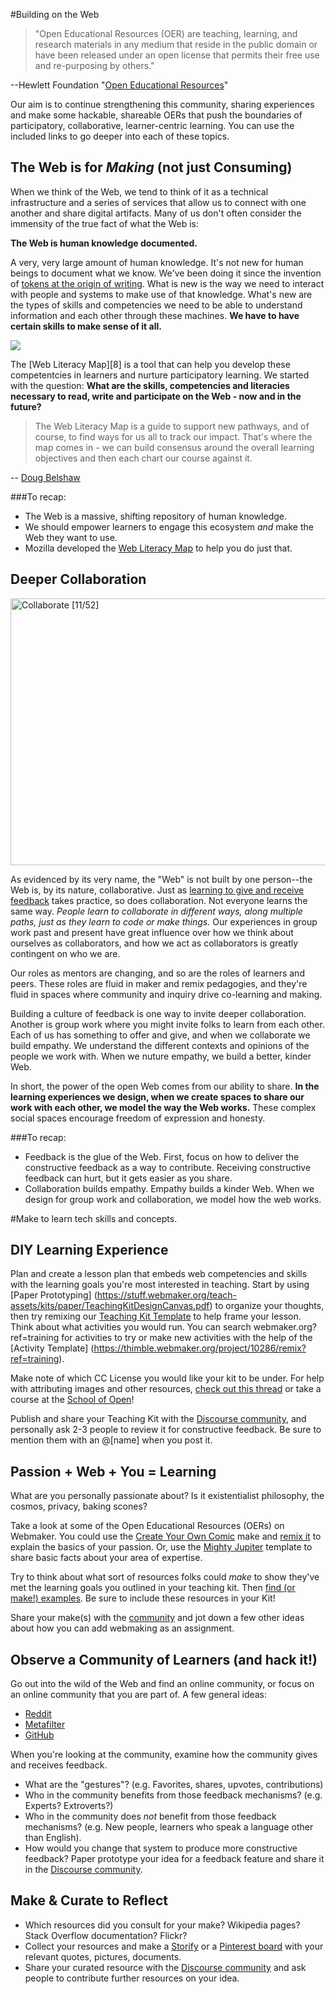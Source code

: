 #Building on the Web

> "Open Educational Resources (OER) are teaching, learning, and research materials in any medium that reside in the public domain or have been released under an open license that permits their free use and re-purposing by others."

--Hewlett Foundation "[Open Educational Resources](http://www.hewlett.org/programs/education/open-educational-resources)"

Our aim is to continue strengthening this community, sharing experiences and make some hackable, shareable OERs that push the boundaries of participatory, collaborative, learner-centric learning. You can use the included links to go deeper into each of these topics.

## The Web is for *Making* (not just Consuming)

When we think of the Web, we tend to think of it as a technical infrastructure and a series of services that allow us to connect with one another and share digital artifacts. Many of us don't often consider the immensity of the true fact of what the Web is:

**The Web is human knowledge documented.**

A very, very large amount of human knowledge. It's not new for human beings to document what we know. We've been doing it since the invention of [tokens at the origin of writing](http://en.wikipedia.org/wiki/History_of_writing_ancient_numbers#Clay_tokens). What is new is the way we need to interact with people and systems to make use of that knowledge. What's new are the types of skills and competencies we need to be able to understand information and each other through these machines. **We have to have certain skills to make sense of it all.**

<img src="https://wiki.mozilla.org/images/thumb/6/67/WebLiteracyMap-v1.1.png/640px-WebLiteracyMap-v1.1.png">

The [Web Literacy Map][8] is a tool that can help you develop these competentcies in learners and nurture participatory learning. We started with the question: **What are the skills, competencies and literacies necessary to read, write and participate on the Web - now and in the future?**

> The Web Literacy Map is a guide to support new pathways, and of course, to find ways for us all to track our impact. That's where the map comes in - we can build consensus around the overall learning objectives and then each chart our course against it.

-- [Doug Belshaw](http://twitter.com/dajbelshaw)

###To recap:

* The Web is a massive, shifting repository of human knowledge.
* We should empower learners to engage this ecosystem *and* make the Web they want to use.
* Mozilla developed the [Web Literacy Map](http://webmaker.org/literacy?ref=training) to help you do just that. 


## Deeper Collaboration

<a href="https://www.flickr.com/photos/brenderous/6278328485" title="Collaborate [11/52] by Brenderous, on Flickr"><img src="https://farm7.staticflickr.com/6226/6278328485_22a07a4803_z.jpg" width="640" height="427" alt="Collaborate [11/52]"></a>

As evidenced by its very name, the "Web" is not built by one person--the Web is, by its nature, collaborative. Just as [learning to give and receive feedback](../../exploring_pedagogies/en/feedback.md) takes practice, so does collaboration. Not everyone learns the same way. *People learn to collaborate in different ways, along multiple paths, just as they learn to code or make things.* Our experiences in group work past and present have great influence over how we think about ourselves as collaborators, and how we act as collaborators is greatly contingent on who we are.

Our roles as mentors are changing, and so are the roles of learners and peers. These roles are fluid in maker and remix pedagogies, and they're fluid in spaces where community and inquiry drive co-learning and making.

Building a culture of feedback is one way to invite deeper collaboration. Another is group work where you might invite folks to learn from each other. Each of us has something to offer and give, and when we collaborate we build empathy. We understand the different contexts and opinions of the people we work with. When we nuture empathy, we build a better, kinder Web.

In short, the power of the open Web comes from our ability to share. **In the learning experiences we design, when we create spaces to share our work with each other, we model the way the Web works.** These complex social spaces encourage freedom of expression and honesty.

###To recap:

* Feedback is the glue of the Web. First, focus on how to deliver the constructive feedback as a way to contribute. Receiving constructive feedback can hurt, but it gets easier as you share.
* Collaboration builds empathy. Empathy builds a kinder Web. When we design for group work and collaboration, we model how the web works.

#Make to learn tech skills and concepts.

## DIY Learning Experience

Plan and create a lesson plan that embeds web competencies and skills with the learning goals you're most interested in teaching. Start by using [Paper Prototyping] (https://stuff.webmaker.org/teach-assets/kits/paper/TeachingKitDesignCanvas.pdf) to organize your thoughts, then try remixing our [Teaching Kit Template](https://thimble.webmaker.org/project/10274/remix?ref=training) to help frame your lesson. Think about what activities you would run. You can search webmaker.org?ref=training for activities to try or make new activities with the help of the [Activity Template] (https://thimble.webmaker.org/project/10286/remix?ref=training).

Make note of which CC License you would like your kit to be under. For help with attributing images and other resources, <a href="http://discourse.webmakerprototypes.org/t/attributing-images/290">check out this thread</a> or take a course at the <a href="http://schoolofopen.org">School of Open</a>!

Publish and share your Teaching Kit with the [Discourse community](http://discourse.webmakerprototypes.org/category/training/building), and personally ask 2-3 people to review it for constructive feedback. Be sure to mention them with an @[name] when you post it.

<div class="gallery">
<div class="make-gallery row"></div>
</div>
<script type="text/javascript">
			var gallery = new MakeGallery(
			{
				tagPrefix: "webmaker:building-makeprompt",
				limit: 6
			},
			".make-gallery",
			{
	    		apiURL: "https://makeapi.webmaker.org",
                hidden: ["tags", "description"]
			});
</script>

## Passion + Web + You = Learning

What are you personally passionate about? Is it existentialist philosophy, the cosmos, privacy, baking scones? 

Take a look at some of the Open Educational Resources (OERs) on Webmaker. You could use the [Create Your Own Comic](https://webmaker.makes.org/thimble/create-your-own-comic-a-starter-make) make and [remix it](https://webmaker.makes.org/thimble/create-your-own-comic-a-starter-make) to explain the basics of your passion. Or, use the [Mighty Jupiter](https://chadsansing.makes.org/thimble/webmaker-planet) template to share basic facts about your area of expertise.

Try to think about what sort of resources folks could *make* to show they've met the learning goals you outlined in your teaching kit. Then [find (or make!) examples](https://webmaker.org/gallery?ref=training). Be sure to include these resources in your Kit!

Share your make(s) with the [community](http://discourse.webmakerprototypes.org/category/training/building) and jot down a few other ideas about how you can add webmaking as an assignment. 

## Observe a Community of Learners (and hack it!)

Go out into the wild of the Web and find an online community, or focus on an online community that you are part of. A few general ideas:

* [Reddit](http://www.reddit.com/)
* [Metafilter](http://www.metafilter.com/)
* [GitHub](https://github.com/)

When you're looking at the community, examine how the community gives and receives feedback. 

* What are the "gestures"? (e.g. Favorites, shares, upvotes, contributions)
* Who in the community benefits from those feedback mechanisms? (e.g. Experts? Extroverts?)
* Who in the community does *not* benefit from those feedback mechanisms? (e.g. New people, learners who speak a language other than English).
* How would you change that system to produce more constructive feedback? Paper prototype your idea for a feedback feature and share it in the [Discourse community](http://discourse.webmakerprototypes.org/category/training/building).

## Make & Curate to Reflect
* Which resources did you consult for your make? Wikipedia pages? Stack Overflow documentation? Flickr?
* Collect your resources and make a [Storify](https://storify.com/) or a [Pinterest board](http://www.pinterest.com/) with your relevant quotes, pictures, documents.
* Share your curated resource with the [Discourse community](http://discourse.webmakerprototypes.org/category/training/building) and ask people to contribute further resources on your idea. 

